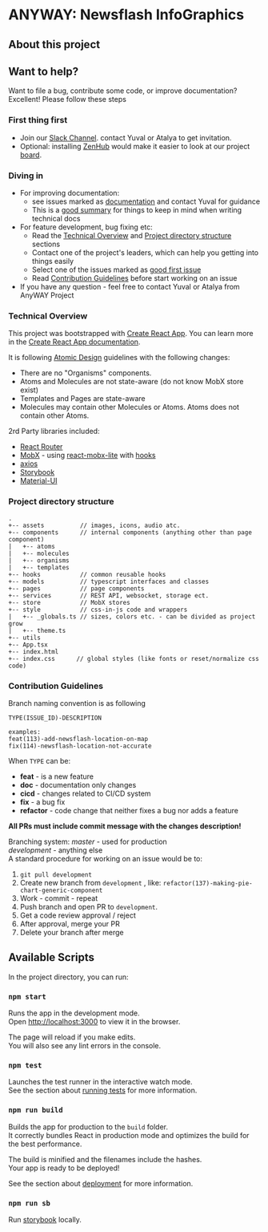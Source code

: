 # ANYWAY: Newsflash InfoGraphics
## About this project
## Want to help?
Want to file a bug, contribute some code, or improve documentation? Excellent! Please follow these steps
### First thing first
* Join our [Slack Channel](https://app.slack.com/client/T02G85W3A/CLWT1CLDQ). contact Yuval or Atalya to get invitation.
* Optional: installing [ZenHub]() would make it easier to look at our project [board]().

### Diving in
* For improving documentation:
    - see issues marked as [documentation]() and contact Yuval for guidance
    - This is a [good summary](https://medium.com/@kvosswinkel/coding-like-a-journalist-ee52360a16bc) for things to keep in mind when writing technical docs
* For feature development, bug fixing etc:
    - Read the [Technical Overview]() and [Project directory structure]() sections 
    - Contact one of the project's leaders, which can help you getting into things easily
    - Select one of the issues marked as [good first issue]()
    - Read [Contribution Guidelines]() before start working on an issue
* If you have any question - feel free to contact Yuval or Atalya from AnyWAY Project

### Technical Overview
This project was bootstrapped with [Create React App](https://github.com/facebook/create-react-app).
You can learn more in the [Create React App documentation](https://facebook.github.io/create-react-app/docs/getting-started).

It is following [Atomic Design](https://bradfrost.com/blog/post/atomic-web-design/) guidelines with the following changes:
* There are no "Organisms" components.
* Atoms and Molecules are not state-aware (do not know MobX store exist)
* Templates and Pages are state-aware
* Molecules may contain other Molecules or Atoms. Atoms does not contain other Atoms.

2rd Party libraries included:
* [React Router](https://reacttraining.com/react-router/web/guides/quick-start)
* [MobX](https://mobx.js.org/) - using [react-mobx-lite](https://github.com/mobxjs/mobx-react-lite) with [hooks](https://mobx-react.js.org/libraries)
* [axios](https://github.com/axios/axios)
* [Storybook](https://storybook.js.org/)
* [Material-UI](https://material-ui.com/)

### Project directory structure
```
.
+-- assets          // images, icons, audio atc.
+-- components      // internal components (anything other than page component)
|   +-- atoms
|   +-- molecules
|   +-- organisms
|   +-- templates
+-- hooks           // common reusable hooks 
+-- models          // typescript interfaces and classes
+-- pages           // page components
+-- services        // REST API, websocket, storage ect.
+-- store           // MobX stores
+-- style           // css-in-js code and wrappers
|   +-- _globals.ts // sizes, colors etc. - can be divided as project grow
|   +-- theme.ts
+-- utils
+-- App.tsx
+-- index.html
+-- index.css      // global styles (like fonts or reset/normalize css code)
```

### Contribution Guidelines
Branch naming convention is as following
```
TYPE(ISSUE_ID)-DESCRIPTION

examples:
feat(113)-add-newsflash-location-on-map
fix(114)-newsflash-location-not-accurate
```
When `TYPE` can be:
* **feat** - is a new feature
* **doc** - documentation only changes
* **cicd** - changes related to CI/CD system
* **fix** - a bug fix
* **refactor** -  code change that neither fixes a bug nor adds a feature

**All PRs must include commit message with the changes description!**

Branching system:
*master* - used for production <br>
*development* - anything else <br>
A standard procedure for working on an issue would be to:
1. `git pull development`
2. Create new branch from `development` , like: `refactor(137)-making-pie-chart-generic-component`
3. Work - commit - repeat
4. Push branch and open PR to `development`.
5. Get a code review approval / reject
6. After approval, merge your PR
7. Delete your branch after merge

## Available Scripts

In the project directory, you can run:

### `npm start`

Runs the app in the development mode.<br />
Open [http://localhost:3000](http://localhost:3000) to view it in the browser.

The page will reload if you make edits.<br />
You will also see any lint errors in the console.

### `npm test`

Launches the test runner in the interactive watch mode.<br />
See the section about [running tests](https://facebook.github.io/create-react-app/docs/running-tests) for more information.

### `npm run build`

Builds the app for production to the `build` folder.<br />
It correctly bundles React in production mode and optimizes the build for the best performance.

The build is minified and the filenames include the hashes.<br />
Your app is ready to be deployed!

See the section about [deployment](https://facebook.github.io/create-react-app/docs/deployment) for more information.

### `npm run sb`
Run [storybook](https://storybook.js.org/docs/configurations/cli-options/#for-start-storybook) locally.
